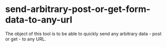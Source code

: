 send-arbitrary-post-or-get-form-data-to-any-url
===============================================
The object of this tool is to be able to quickly send any arbitrary data - post or get - to any URL.
